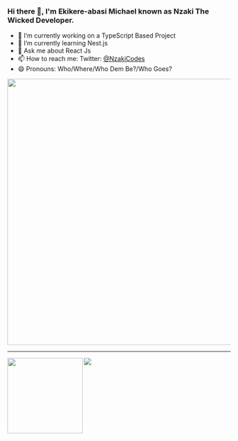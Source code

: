 ### Hi there 👋, I'm Ekikere-abasi Michael known as Nzaki The Wicked Developer.

- 🔭 I’m currently working on a TypeScript Based Project
- 🌱 I’m currently learning Nest.js
- 💬 Ask me about React Js
- 📫 How to reach me: Twitter: [@NzakiCodes](https://twitter.com/NzakiCodes)
- 😄 Pronouns: Who/Where/Who Dem Be?/Who Goes?

<!--
**NzakiCodes/NzakiCodes** is a ✨ _special_ ✨ repository because its `README.md` (this file) appears on your GitHub profile.

Here are some ideas to get you started:

- 🔭 I’m currently working on ...
- 🌱 I’m currently learning Nest.js
- 👯 I’m looking to collaborate on ...
- 🤔 I’m looking for help with ...
- 💬 Ask me about React Js
- 📫 How to reach me: Twitter: [ @NzakiCodes](https://twitter.com/NzakiCodes)
- 😄 Pronouns: Who/Where
- ⚡ Fun fact: ...
-->
<p align="middle">
  <img width="600" src="https://github-profile-trophy.vercel.app/?username=NzakiCodes&rank=SS,S,AAA,AA,A,B,C&row=1&column=5&theme=radical"/>
</p>

---

<div>
  <img height="170" align="left" src="https://github-readme-stats.vercel.app/api?username=NzakiCodes&show_icons=true&count_private=true&include_all_commits=true&theme=radical" />
  <img src="https://github-readme-stats.vercel.app/api/top-langs/?username=NzakiCodes&layout=compact&theme=radical" />
</div>
